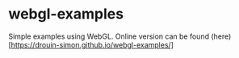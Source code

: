 # webgl-examples
Simple examples using WebGL. Online version can be found (here)[https://drouin-simon.github.io/webgl-examples/]
